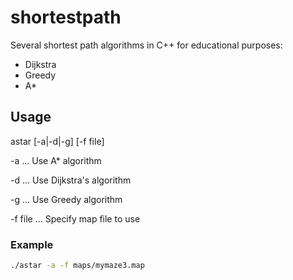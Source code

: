 # shortestpath

Several shortest path algorithms in C++ for educational purposes:

* Dijkstra
* Greedy
* A*

## Usage

astar [-a|-d|-g] [-f file]


  -a ... Use A* algorithm
  
  -d ... Use Dijkstra's algorithm
  
  -g ... Use Greedy algorithm



  -f file ... Specify map file to use

### Example
```bash
./astar -a -f maps/mymaze3.map

